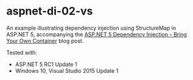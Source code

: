 # aspnet-di-02-vs

An example illustrating dependency injection using StructureMap in ASP.NET 5, accompanying the [ASP.NET 5 Dependency Injection – Bring Your Own Container](https://jeffogata.com/asp-net-5-dependency-injection-bring-your-own-container/) blog post.

Tested with:

* ASP.NET 5 RC1 Update 1
* Windows 10, Visual Studio 2015 Update 1
